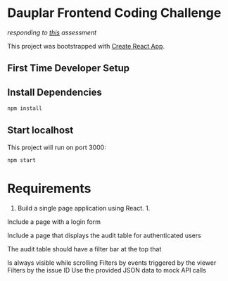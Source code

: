 # Dauplar Frontend Coding Challenge

_responding to [this](https://github.com/Daupler/coding-challenge) assessment_


This project was bootstrapped with [Create React App](https://github.com/facebook/create-react-app).

## First Time Developer Setup

## Install Dependencies 
```bash
npm install
```

## Start localhost

This project will run on port 3000:

```bash
npm start
```

# Requirements
1. Build a single page application using React.
    1. 

Include a page with a login form

Include a page that displays the audit table for authenticated users

The audit table should have a filter bar at the top that

Is always visible while scrolling
Filters by events triggered by the viewer
Filters by the issue ID
Use the provided JSON data to mock API calls
